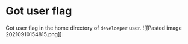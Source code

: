 # Got user flag
Got user flag in the home directory of `develoeper` user.
![[Pasted image 20210910154815.png]]
